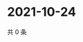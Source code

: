 # 2021-10-24

共 0 条

<!-- BEGIN WEIBO -->
<!-- 最后更新时间 Sun Oct 24 2021 23:14:28 GMT+0800 (China Standard Time) -->

<!-- END WEIBO -->
